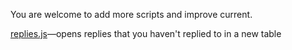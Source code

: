 You are welcome to add more scripts and improve current.

[replies.js](replies.js)—opens replies that you haven't replied to in a new table